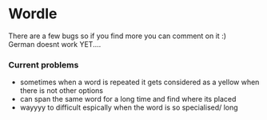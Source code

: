 # Wordle
There are a few bugs so if you find more you can comment on it :) </br>
German doesnt work YET....</br>
<h3>Current problems</h3>
<ul>
  <li>sometimes when a word is repeated it gets considered as a yellow when there is not other options</li>
  <li>can span the same word for a long time and find where its placed</li>
  <li>wayyyy to difficult espically when the word is so specialised/ long</li>
</ul>
